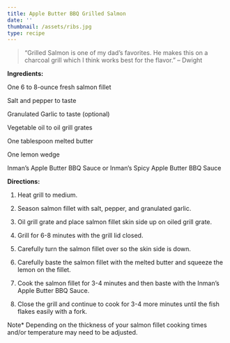 ```yaml
---
title: Apple Butter BBQ Grilled Salmon
date: ''
thumbnail: /assets/ribs.jpg
type: recipe
---
```

> “Grilled Salmon is one of my dad’s favorites. He makes this on a charcoal grill which I think works best for the flavor.” – Dwight

**Ingredients:**

One 6 to 8-ounce fresh salmon fillet

Salt and pepper to taste

Granulated Garlic to taste (optional)

Vegetable oil to oil grill grates

One tablespoon melted butter

One lemon wedge

Inman’s Apple Butter BBQ Sauce or Inman’s Spicy Apple Butter BBQ Sauce

**Directions:**

1. Heat grill to medium.

2. Season salmon fillet with salt, pepper, and granulated garlic.

3. Oil grill grate and place salmon fillet skin side up on oiled grill grate.

4. Grill for 6-8 minutes with the grill lid closed.

5. Carefully turn the salmon fillet over so the skin side is down.

6. Carefully baste the salmon fillet with the melted butter and squeeze the lemon on the fillet.

7. Cook the salmon fillet for 3-4 minutes and then baste with the Inman’s Apple Butter BBQ Sauce.

8. Close the grill and continue to cook for 3-4 more minutes until the fish flakes easily with a fork.

Note* Depending on the thickness of your salmon fillet cooking times and/or temperature may need to be adjusted.
